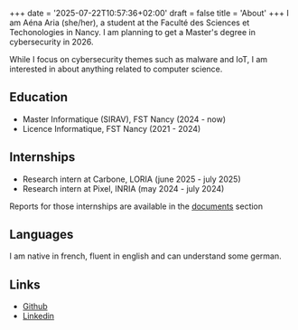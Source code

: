 +++
date = '2025-07-22T10:57:36+02:00'
draft = false
title = 'About'
+++
I am Aéna Aria (she/her), a student at the Faculté des Sciences et Techonologies in Nancy.
I am planning to get a Master's degree in cybersecurity in 2026.

While I focus on cybersecurity themes such as malware and IoT, I am interested in about anything related to computer science.

## Education
- Master Informatique (SIRAV), FST Nancy (2024 - now)
- Licence Informatique, FST Nancy (2021 - 2024)

## Internships

- Research intern at Carbone, LORIA (june 2025 - july 2025)
- Research intern at Pixel, INRIA (may 2024 - july 2024)

Reports for those internships are available in the [documents](/documents/) section

## Languages

I am native in french, fluent in english and can understand some german.

## Links

- [Github](https://github.com/aenaria)
- [Linkedin](https://www.linkedin.com/in/aena-aria/)